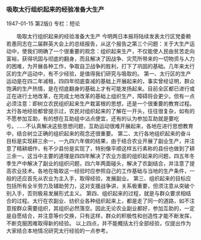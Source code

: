 ### 吸取太行组织起来的经验准备大生产

1947-01-15
第2版()
专栏：短论

　　吸取太行组织起来的经验准备大生产
    今明两日本报将陆续发表太行区党委赖若愚同志在二届群英大会上的总结报告，从这个报告之第三个问题：关于大生产运动中，使我们明确了一个很重要的观念：组织起来生产，不仅能使人民由贫苦走向富裕，获得巩固与彻底的翻身，而且解决了因战争、灾荒所带来的一切物资与人力的困难，为开展各种工作，争取自卫战争的胜利，打下了巩固的基础。几年来太行区的生产运动中，有不少经验，是值得我们研究与吸取的。
    第一、太行区的生产运动是在四二年减租，四四年彻底查减的基础上开展起来的，事实曾经证明，群众饱满的生产热情，是在彻底翻身的基础上才有可能发扬起来。目前全区都已进行或正在进行土地改革，在完成土地改革的基础上组织生产，障碍将会更少。但有一点必须注意：即树立农民组织起来生产栽富根的思想，还是一个很重要的教育过程。太行各地经验都曾提示过，农民对组织起来的了解在一开头，往往很复杂，如有的不愿参加互助，有的想在互助组中沾点便宜，还有的认为参加互助就是要吃亏。……不认真解决这些思想问题，互助运动很难开展起来，各地在进行思想教育中，结合树立正确的组织起来的观念还很重要。
    第二、太行各地组织起来的奋斗目标是实现耕三余一，一九四六年做的结果，由于结合农业开展了副业生产，并注意了精耕细作，有不少县份是实现了，特别像平顺这样五行素称的县份也做到了耕三余一。这当中主要的道理是四四年解决了农业方面的组织起来的问题，四五年冬季生产中解决了副业的组织问题，四六年两面碰头，解决了农副结合，并注意了提高农业技术。各地在吸取这一经验时应参照自己的工作基础与当地的生产条件，一般的还应首先从农业为主入手，取得经验，发展副业。
    第三、组织起来的目标应包括所有全半劳力及辅助劳力，这对支援战争讲，关系极重要，但须注意从突破个别入手，否则极易发展形式主义。
    第四、组织起来的过程，就是与群众要求相结合的过程。太行在农副业、纺织业各种组织起来上，都是走了同一的道路，如不注意按群众需要组织，其组织必然落空。因此无论农业副业都好，参加互助的，一定是自愿结合，并注意等价交换，只有这样，群众的积极性和创造性才能不断发挥，不断克服困难取得新的经验。
    以上四点，并不能概括太行全部经验，仅提出作为大家结合本地情况研究太行经验的一点参考。
